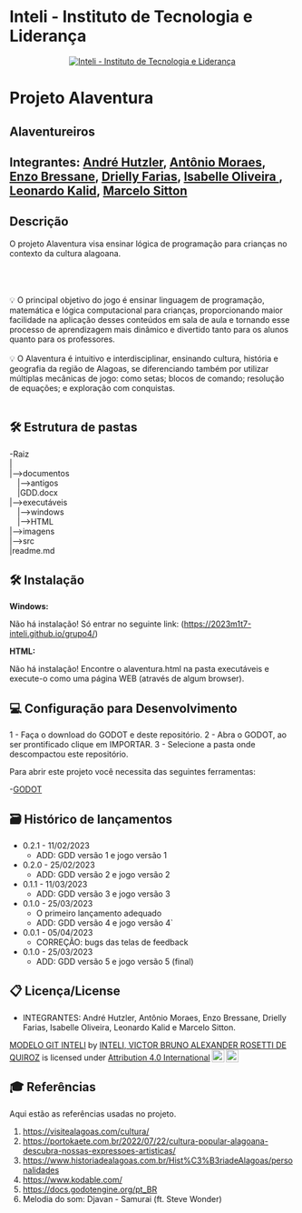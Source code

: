 # Inteli - Instituto de Tecnologia e Liderança 

<p align="center">
<a href= "https://www.inteli.edu.br/"><img src="https://www.inteli.edu.br/wp-content/uploads/2021/08/20172028/marca_1-2.png" alt="Inteli - Instituto de Tecnologia e Liderança" border="0"></a>
</p>

# Projeto Alaventura

## Alaventureiros

## Integrantes: <a href="https://www.linkedin.com/in/andré-hutzler-60aa28277//">André Hutzler</a>, <a href="https://www.linkedin.com/in/antoniobfm/">Antônio Moraes</a>, <a href="https://www.linkedin.com/in/enzo-bressane-72a030219/">Enzo Bressane</a>,  <a href="https://www.linkedin.com/in/drielly-farias/">Drielly Farias</a>, <a href="https://www.linkedin.com/in/isabelle-beatriz-vasquez-oliveira-55a19626a/">Isabelle Oliveira </a>, <a href="https://www.linkedin.com/in/leonardokalid/">Leonardo Kalid</a>, <a href="https://www.linkedin.com/in/marcelo-sitton-878248271/">Marcelo Sitton</a>

## Descrição

O projeto Alaventura visa ensinar lógica de programação para crianças no contexto da cultura alagoana.
<br><br>
<p align="center">
</p>


<br><br>
💡 O principal objetivo do jogo é ensinar linguagem de programação, matemática e lógica computacional para crianças, proporcionando maior facilidade na aplicação desses conteúdos em sala de aula e tornando esse processo de aprendizagem mais dinâmico e divertido tanto para os alunos quanto para os professores. 
<br><br>
💡 O Alaventura é intuitivo e interdisciplinar, ensinando cultura, história e geografia da região de Alagoas, se diferenciando também por utilizar múltiplas mecânicas de jogo: como setas; blocos de comando; resolução de equações; e exploração com conquistas.
<br><br>

## 🛠 Estrutura de pastas

-Raiz<br>
|<br>
|-->documentos<br>
  &emsp;|-->antigos<br>
  &emsp;|GDD.docx<br>
|-->executáveis<br>
  &emsp;|-->windows<br>
  &emsp;|-->HTML<br>
|-->imagens<br>
|-->src<br>
|readme.md<br>

## 🛠 Instalação

<b>Windows:</b>

Não há instalação! Só entrar no seguinte link: (https://2023m1t7-inteli.github.io/grupo4/)

<b>HTML:</b>

Não há instalação!
Encontre o alaventura.html na pasta executáveis e execute-o como uma página WEB (através de algum browser).

## 💻 Configuração para Desenvolvimento

1 - Faça o download do GODOT e deste repositório.
2 - Abra o GODOT, ao ser prontificado clique em IMPORTAR.
3 - Selecione a pasta onde descompactou este repositório.

Para abrir este projeto você necessita das seguintes ferramentas:

-<a href="https://godotengine.org/download">GODOT</a>

## 🗃 Histórico de lançamentos

* 0.2.1 - 11/02/2023
    * ADD:  GDD versão 1 e jogo versão 1
* 0.2.0 - 25/02/2023
    * ADD: GDD versão 2 e jogo versão 2
* 0.1.1 - 11/03/2023
    * ADD: GDD versão 3 e jogo versão 3
* 0.1.0 - 25/03/2023
    * O primeiro lançamento adequado
    * ADD: GDD versão 4 e jogo versão 4`
* 0.0.1 - 05/04/2023
    * CORREÇÃO: bugs das telas de feedback
* 0.1.0 - 25/03/2023
    * ADD: GDD versão 5 e jogo versão 5 (final)

## 📋 Licença/License

- INTEGRANTES: André Hutzler, Antônio Moraes, Enzo Bressane, Drielly Farias, Isabelle Oliveira, Leonardo Kalid e Marcelo Sitton.
<p xmlns:cc="http://creativecommons.org/ns#" xmlns:dct="http://purl.org/dc/terms/"><a property="dct:title" rel="cc:attributionURL" href="https://github.com/Spidus/Teste_Final_1">MODELO GIT INTELI</a> by <a rel="cc:attributionURL dct:creator" property="cc:attributionName" href="https://www.yggbrasil.com.br/vr">INTELI, VICTOR BRUNO ALEXANDER ROSETTI DE QUIROZ</a> is licensed under <a href="http://creativecommons.org/licenses/by/4.0/?ref=chooser-v1" target="_blank" rel="license noopener noreferrer" style="display:inline-block;">Attribution 4.0 International<img style="height:22px!important;margin-left:3px;vertical-align:text-bottom;" src="https://mirrors.creativecommons.org/presskit/icons/cc.svg?ref=chooser-v1"><img style="height:22px!important;margin-left:3px;vertical-align:text-bottom;" src="https://mirrors.creativecommons.org/presskit/icons/by.svg?ref=chooser-v1"></a></p>

## 🎓 Referências

Aqui estão as referências usadas no projeto.

1. https://visitealagoas.com/cultura/
2. https://portokaete.com.br/2022/07/22/cultura-popular-alagoana-descubra-nossas-expressoes-artisticas/
3. https://www.historiadealagoas.com.br/Hist%C3%B3riadeAlagoas/personalidades
4. https://www.kodable.com/
5. https://docs.godotengine.org/pt_BR
6. Melodia do som: Djavan - Samurai (ft. Steve Wonder)
